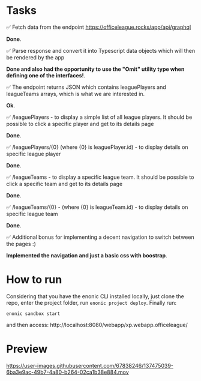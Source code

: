# Tasks

:white_check_mark: Fetch data from the endpoint https://officeleague.rocks/app/api/graphql 

**Done**.

:white_check_mark: Parse response and convert it into Typescript data objects which will then be rendered by the app 

**Done and also had the opportunity to use the "Omit" utility type when defining one of the interfaces!**.

:white_check_mark: The endpoint returns JSON which contains leaguePlayers and leagueTeams arrays, which is what we are interested in. 

**Ok**.

:white_check_mark: /leaguePlayers - to display a simple list of all league players. It should be possible to click a specific player and get to its details page 

**Done**.

:white_check_mark: /leaguePlayers/{0} (where {0} is leaguePlayer.id) - to display details on specific league player 

**Done**.

:white_check_mark: /leagueTeams - to display a specific league team. It should be possible to click a specific team and get to its details page 

**Done**.

:white_check_mark: /leagueTeams/{0} - (where {0} is leagueTeam.id) - to display details on specific league team 

**Done**.

:white_check_mark: Additional bonus for implementing a decent navigation to switch between the pages :) 

**Implemented the navigation and just a basic css with boostrap**.

# How to run

Considering that you have the enonic CLI installed locally, just clone the repo, enter the project folder, run ``enonic project deploy``. Finally run:

```
enonic sandbox start
```

and then access: http://localhost:8080/webapp/xp.webapp.officeleague/

# Preview
https://user-images.githubusercontent.com/67838246/137475039-6ba3e9ac-49b7-4a80-b264-02ca1b38e884.mov
